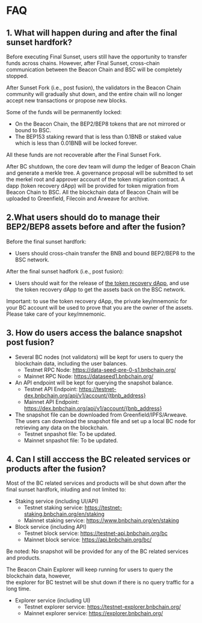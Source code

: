# FAQ

## 1. What will happen during and after the final sunset hardfork?

Before executing Final Sunset, users still have the opportunity to transfer funds across chains. However, after Final
Sunset, cross-chain communication between the Beacon Chain and BSC will be completely stopped.

After Sunset Fork (i.e., post fusion), the validators in the Beacon Chain community will gradually shut down, and the entire chain will no
longer accept new transactions or propose new blocks.

Some of the funds will be permanently locked:

* On the Beacon Chain, the BEP2/BEP8 tokens that are not mirrored or bound to BSC.
* The BEP153 staking reward that is less than 0.1BNB or staked value which is less than 0.01BNB will be locked forever.

All these funds are not recoverable after the Final Sunset Fork.

After BC shutdown, the core dev team will dump the ledger of Beacon Chain and generate a merkle tree.
A governance proposal will be submitted to set the merkel root and approver account of the token migration contract.
A dapp (token recovery dApp) will be provided for token migration from Beacon Chain to BSC.
All the blockchain data of Beacon Chain will be uploaded to Greenfield, Filecoin and Arweave for archive.

## 2.What users should do to manage their BEP2/BEP8 assets before and after the fusion?

Before the final sunset hardfork:

* Users should cross-chain transfer the BNB and bound BEP2/BEP8 to the BSC network.

After the final sunset hadfork (i.e., post fusion):

* Users should wait for the release of [the token recovery dApp](token-recovery.md), and use the token recovery dApp to get the assets back on
  the BSC network.

Important: to use the token recovery dApp, the private key/mnemonic for your BC account will be used to prove that you
are the owner of the assets. Please take care of your key/mnemonic.

## 3. How do users access the balance snapshot post fusion?

* Several BC nodes (not validators) will be kept for users to query the blockchain data, including the user balances.
    - Testnet RPC Node: https://data-seed-pre-0-s1.bnbchain.org/
    - Mainnet RPC Node: https://dataseed1.bnbchain.org/
* An API endpoint will be kept for querying the snapshot balance.
    - Testnet API Endpoint: https://testnet-dex.bnbchain.org/api/v1/account/{tbnb_address}
    - Mainnet API Endpoint: https://dex.bnbchain.org/api/v1/account/{bnb_address}
* The snapshot file can be downloaded from Greenfield/IPFS/Arweave. The users can download the snapshot file and set up
  a local BC node for retrieving any data on the blockchain.
    - Testnet snpashot file: To be updated.    
    - Mainnet snpashot file: To be updated.

## 4. Can I still acccess the BC releated services or products after the fusion?

Most of the BC related services and products will be shut down after the final sunset hardfork, inluding and not limited to:

* Staking service (including UI/API) 
    - Testnet staking service: https://testnet-staking.bnbchain.org/en/staking
    - Mainnet staking service: https://www.bnbchain.org/en/staking
* Block service (including API)
    - Testnet block service: https://testnet-api.bnbchain.org/bc
    - Mainnet block service: https://api.bnbchain.org/bc/

Be noted: No snapshot will be provided for any of the BC related services and products.

The Beacon Chain Explorer will keep running for users to query the blockchain data, however,   
the explorer for BC testnet will be shut down if there is no query traffic for a long time.

* Explorer service (including UI)
    - Testnet explorer service: https://testnet-explorer.bnbchain.org/
    - Mainnet explorer service: https://explorer.bnbchain.org/